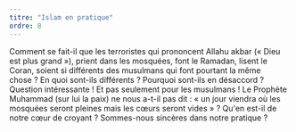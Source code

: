 ```yaml
---
titre: "Islam en pratique"
ordre: 8
---
```


Comment se fait-il que les terroristes qui prononcent Allahu akbar («&nbsp;Dieu est plus grand&nbsp;»), prient dans les mosquées, font le Ramadan, lisent le Coran, soient si différents des musulmans qui font pourtant la même chose&nbsp;? En quoi sont-ils différents&nbsp;? Pourquoi sont-ils en désaccord&nbsp;? Question intéressante&nbsp;! Et pas seulement pour les musulmans&nbsp;! Le Prophète Muhammad (sur lui la paix) ne nous a-t-il pas dit&nbsp;: «&nbsp;un jour viendra où les mosquées seront pleines mais les cœurs seront vides&nbsp;»&nbsp;? Qu'en est-il de notre cœur de croyant&nbsp;? Sommes-nous sincères dans notre pratique&nbsp;?
